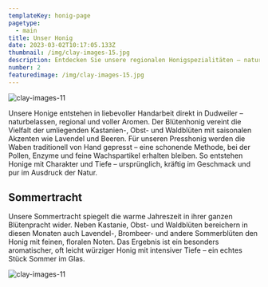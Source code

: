 ```yaml
---
templateKey: honig-page
pagetype:
  - main
title: Unser Honig
date: 2023-03-02T10:17:05.133Z
thumbnail: /img/clay-images-15.jpg
description: Entdecken Sie unsere regionalen Honigspezialitäten – naturbelassen, handwerklich gewonnen und voller Charakter. Jeder Honig erzählt die Geschichte unserer Bienen und der Blütenvielfalt rund um Dudweiler.
number: 2
featuredimage: /img/clay-images-15.jpg
---
```


![clay-images-11](/img/teaser_clean.png)

Unsere Honige entstehen in liebevoller Handarbeit direkt in Dudweiler – naturbelassen, regional und voller Aromen. Der Blütenhonig vereint die Vielfalt der umliegenden Kastanien-, Obst- und Waldblüten mit saisonalen Akzenten wie Lavendel und Beeren. Für unseren Presshonig werden die Waben traditionell von Hand gepresst – eine schonende Methode, bei der Pollen, Enzyme und feine Wachspartikel erhalten bleiben. So entstehen Honige mit Charakter und Tiefe – ursprünglich, kräftig im Geschmack und pur im Ausdruck der Natur.

## Sommertracht

Unsere Sommertracht spiegelt die warme Jahreszeit in ihrer ganzen Blütenpracht wider. Neben Kastanie, Obst- und Waldblüten bereichern in diesen Monaten auch Lavendel-, Brombeer- und andere Sommerblüten den Honig mit feinen, floralen Noten. Das Ergebnis ist ein besonders aromatischer, oft leicht würziger Honig mit intensiver Tiefe – ein echtes Stück Sommer im Glas.

![clay-images-11](/img/teaser3.png)